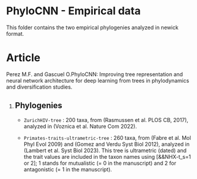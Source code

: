 # PhyloCNN - Empirical data

This folder contains the two empirical phylogenies analyzed in newick format.

# Article
Perez M.F. and Gascuel O.PhyloCNN: Improving tree representation and neural network architecture for deep learning from trees in phylodynamics and diversification studies.

1. ## **Phylogenies**

    - `ZurichHIV-tree` : 200 taxa, from (Rasmussen et al. PLOS CB, 2017), analyzed in (Voznica et al. Nature Com 2022).

    - `Primates-traits-ultrametric-tree` : 260 taxa, from (Fabre et al. Mol Phyl Evol 2009) and (Gomez and Verdu Syst Biol 2012), analyzed in (Lambert et al. Syst Biol 2023). This tree is ultrametric (dated) and the trait values are included in the taxon names using [&&NHX-t_s=1 or 2]; 1 stands for mutualistic (= 0 in the manuscript) and 2 for antagonistic (= 1 in the manuscript).
